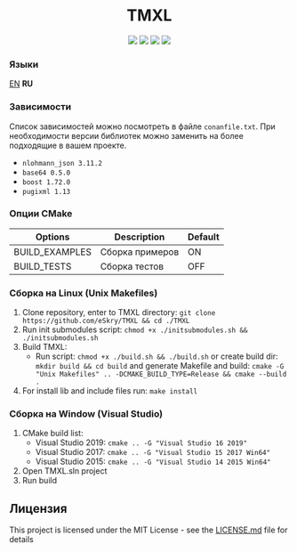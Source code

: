 <h1 align="center">TMXL</h1>

<div align="center">
 <a href="https://travis-ci.com/eSkry/TMXL"><img src="https://travis-ci.com/eSkry/TMXL.svg?branch=TMXL_V1" /></a>
 <a href="https://ci.appveyor.com/project/eSkry/tmxl"><img src="https://ci.appveyor.com/api/projects/status/vgkpvw4dda3ykqia?svg=true" /></a>
 <a href="https://coveralls.io/github/eSkry/TMXL?branch=TMXL_V1"><img src="https://coveralls.io/repos/github/eSkry/TMXL/badge.svg?branch=TMXL_V1" /></a>
 <a href="https://github.com/eSkry/TMXL/blob/TMXL_V1/LICENSE.md"><img src="https://img.shields.io/badge/License-MIT-blue.svg" /></a>
</div>

### Языки
 [EN](README.md) **RU**

### Зависимости
Список зависимостей можно посмотреть в файле `conanfile.txt`. При необходимости версии библиотек можно заменить на более подходящие в вашем проекте.
- `nlohmann_json 3.11.2`
- `base64 0.5.0`
- `boost 1.72.0`
- `pugixml 1.13`

### Опции CMake
| Options              | Description                  | Default |
|----------------------|------------------------------|---------|
| BUILD_EXAMPLES       | Сборка примеров              | ON      |
| BUILD_TESTS          | Сборка тестов                | OFF     |

### Сборка на Linux (Unix Makefiles)
1. Clone repository, enter to TMXL directory: `git clone https://github.com/eSkry/TMXL && cd ./TMXL`
1. Run init submodules script: `chmod +x ./initsubmodules.sh && ./initsubmodules.sh`
1. Build TMXL:
    - Run script: `chmod +x ./build.sh && ./build.sh` or create build dir: `mkdir build && cd build` and generate Makefile and build: `cmake -G "Unix Makefiles" .. -DCMAKE_BUILD_TYPE=Release && cmake --build .`
1. For install lib and include files run: `make install`

### Сборка на Window (Visual Studio)
1. CMake build list:
    - Visual Studio 2019: `cmake .. -G "Visual Studio 16 2019"`
    - Visual Studio 2017: `cmake .. -G "Visual Studio 15 2017 Win64"`
    - Visual Studio 2015: `cmake .. -G "Visual Studio 14 2015 Win64"`
1. Open TMXL.sln project
1. Run build

## Лицензия
This project is licensed under the MIT License - see the [LICENSE.md](LICENSE.md) file for details